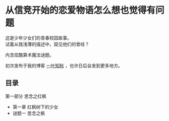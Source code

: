 # 从信竞开始的恋爱物语怎么想也觉得有问题
这是少年少女们的青春校园故事。  
试着从我浅薄的描述中，窥见他们的曾经？  

内含炫酷算术魔法谜题。

 

初次发布于我的博客 [一叶知秋](https://blog.rain.cx/) ，也许日后会发到更多地方。

## 目录

第一部分 思念之红枫

- 第一章 红枫树下的少女
- 谜题一 思念之枫
